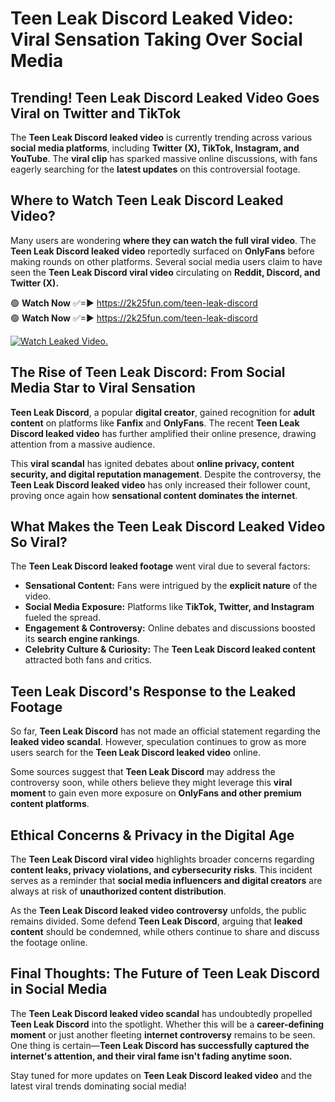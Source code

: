 # Teen Leak Discord Leaked Video: Viral Sensation Taking Over Social Media

## **Trending! Teen Leak Discord Leaked Video Goes Viral on Twitter and TikTok**
The **Teen Leak Discord leaked video** is currently trending across various **social media platforms**, including **Twitter (X), TikTok, Instagram, and YouTube**. The **viral clip** has sparked massive online discussions, with fans eagerly searching for the **latest updates** on this controversial footage.

## **Where to Watch Teen Leak Discord Leaked Video?**
Many users are wondering **where they can watch the full viral video**. The **Teen Leak Discord leaked video** reportedly surfaced on **OnlyFans** before making rounds on other platforms. Several social media users claim to have seen the **Teen Leak Discord viral video** circulating on **Reddit, Discord, and Twitter (X).**

🟢 **Watch Now** ✅=► https://2k25fun.com/teen-leak-discord  
🟢 **Watch Now** ✅=► https://2k25fun.com/teen-leak-discord  

[![Watch Leaked Video.](https://miro.medium.com/v2/resize:fit:828/format:webp/1*cilzJN44JGOrTw9NJCrNHA.gif "Watch Leaked Video")](https://2k25fun.com/teen-leak-discord)

## **The Rise of Teen Leak Discord: From Social Media Star to Viral Sensation**
**Teen Leak Discord**, a popular **digital creator**, gained recognition for **adult content** on platforms like **Fanfix** and **OnlyFans**. The recent **Teen Leak Discord leaked video** has further amplified their online presence, drawing attention from a massive audience.

This **viral scandal** has ignited debates about **online privacy, content security, and digital reputation management**. Despite the controversy, the **Teen Leak Discord leaked video** has only increased their follower count, proving once again how **sensational content dominates the internet**.

## **What Makes the Teen Leak Discord Leaked Video So Viral?**
The **Teen Leak Discord leaked footage** went viral due to several factors:
- **Sensational Content:** Fans were intrigued by the **explicit nature** of the video.
- **Social Media Exposure:** Platforms like **TikTok, Twitter, and Instagram** fueled the spread.
- **Engagement & Controversy:** Online debates and discussions boosted its **search engine rankings**.
- **Celebrity Culture & Curiosity:** The **Teen Leak Discord leaked content** attracted both fans and critics.

## **Teen Leak Discord's Response to the Leaked Footage**
So far, **Teen Leak Discord** has not made an official statement regarding the **leaked video scandal**. However, speculation continues to grow as more users search for the **Teen Leak Discord leaked video** online.

Some sources suggest that **Teen Leak Discord** may address the controversy soon, while others believe they might leverage this **viral moment** to gain even more exposure on **OnlyFans and other premium content platforms**.

## **Ethical Concerns & Privacy in the Digital Age**
The **Teen Leak Discord viral video** highlights broader concerns regarding **content leaks, privacy violations, and cybersecurity risks**. This incident serves as a reminder that **social media influencers and digital creators** are always at risk of **unauthorized content distribution**.

As the **Teen Leak Discord leaked video controversy** unfolds, the public remains divided. Some defend **Teen Leak Discord**, arguing that **leaked content** should be condemned, while others continue to share and discuss the footage online.

## **Final Thoughts: The Future of Teen Leak Discord in Social Media**
The **Teen Leak Discord leaked video scandal** has undoubtedly propelled **Teen Leak Discord** into the spotlight. Whether this will be a **career-defining moment** or just another fleeting **internet controversy** remains to be seen. One thing is certain—**Teen Leak Discord has successfully captured the internet's attention, and their viral fame isn't fading anytime soon.**

Stay tuned for more updates on **Teen Leak Discord leaked video** and the latest viral trends dominating social media!